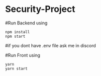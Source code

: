 # Security-Project

#Run Backend using
```
npm install
npm start
```

#if you dont have .env file ask me in discord

#Run Front using
```
yarn
yarn start
```

